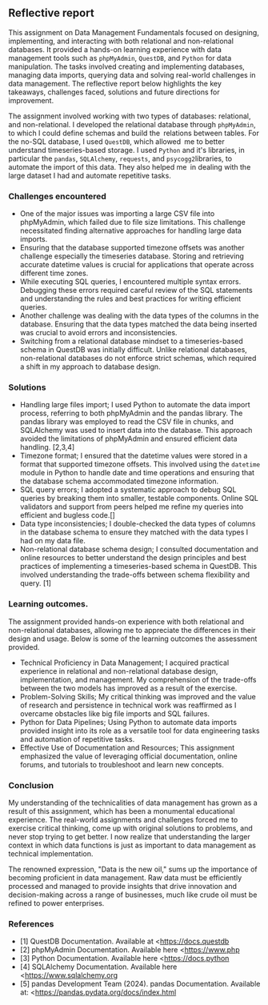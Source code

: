 ## Reflective report
This assignment on Data Management Fundamentals focused on designing, implementing, and interacting with both relational and non-relational databases. It provided a hands-on learning experience with data management tools such as `phpMyAdmin`, `QuestDB`, and `Python` for data manipulation. The tasks involved creating and implementing databases, managing data imports, querying data and solving real-world challenges in data management. The reflective report below highlights the key takeaways, challenges faced, solutions and future directions for improvement.

The assignment involved working with two types of databases: relational, and non-relational. I developed the relational database through `phpMyAdmin`, to which I could define schemas and build the relations between tables. For the no-SQL database, I used `QuestDB`, which allowed me to better understand timeseries-based storage. I used `Python` and it's libraries, in particular the `pandas`, `SQLAlchemy`, `requests`, and `psycogg2`libraries, to automate the import of this data. They also helped me in dealing with the large dataset I had and automate repetitive tasks.
### Challenges encountered
* One of the major issues was importing a large CSV file into phpMyAdmin, which failed due to file size limitations. This challenge necessitated finding alternative approaches for handling large data imports.
* Ensuring that the database supported timezone offsets was another challenge especially the timeseries database. Storing and retrieving accurate datetime values is crucial for applications that operate across different time zones.
* While executing SQL queries, I encountered multiple syntax errors. Debugging these errors required careful review of the SQL statements and understanding the rules and best practices for writing efficient queries.
* Another challenge was dealing with the data types of the columns in the database. Ensuring that the data types matched the data being inserted was crucial to avoid errors and inconsistencies.
* Switching from a relational database mindset to a timeseries-based schema in QuestDB was initially difficult. Unlike relational databases, non-relational databases do not enforce strict schemas, which required a shift in my approach to database design.
### Solutions
* Handling large files import; I used Python to automate the data import process, referring to both phpMyAdmin and the pandas library. The pandas library was employed to read the CSV file in chunks, and SQLAlchemy was used to insert data into the database. This approach avoided the limitations of phpMyAdmin and ensured efficient data handling. [2,3,4]
*  Timezone format; I ensured that the datetime values were stored in a format that supported timezone offsets. This involved using the `datetime` module in Python to handle date and time operations and ensuring that the database schema accommodated timezone information. 
* SQL query errors; I adopted a systematic approach to debug SQL queries by breaking them into smaller, testable components. Online SQL validators and support from peers helped me refine my queries into efficient and bugless code.[]
* Data type inconsistencies; I double-checked the data types of columns in the database schema to ensure they matched with the data types I had on my data file.
* Non-relational database schema design; I consulted documentation and online resources to better understand the design principles and best practices of implementing a timeseries-based schema in QuestDB. This involved understanding the trade-offs between schema flexibility and query. [1]
###  Learning outcomes.
The assignment provided hands-on experience with both relational and non-relational databases, allowing me to appreciate the differences in their design and usage. Below is some of the learning outcomes the assessment provided.
* Technical Proficiency in Data Management; I acquired practical experience in relational and non-relational database design, implementation, and management. My comprehension of the trade-offs between the two models has improved as a result of the exercise.
* Problem-Solving Skills; My critical thinking was improved and the value of research and persistence in technical work was reaffirmed as I overcame obstacles like big file imports and SQL failures.
* Python for Data Pipelines; Using Python to automate data imports provided insight into its role as a versatile tool for data engineering tasks and automation of repetitive tasks.
* Effective Use of Documentation and Resources; This assignment emphasized the value of leveraging official documentation, online forums, and tutorials to troubleshoot and learn new concepts.
### Conclusion
My understanding of the technicalities of data management has grown as a result of this assignment, which has been a monumental educational experience. The real-world assignments and challenges forced me to exercise critical thinking, come up with original solutions to problems, and never stop trying to get better. I now realize that understanding the larger context in which data functions is just as important to data management as technical implementation.

The renowned expression, "Data is the new oil," sums up the importance of becoming proficient in data management. Raw data must be efficiently processed and managed to provide insights that drive innovation and decision-making across a range of businesses, much like crude oil must be refined to power enterprises.
### References
* [1] QuestDB Documentation. Available at <https://docs.questdb
* [2] phpMyAdmin Documentation. Available here <https://www.php
* [3] Python Documentation. Available here <https://docs.python
* [4] SQLAlchemy Documentation. Available here <https://www.sqlalchemy.org
* [5] pandas Development Team (2024). pandas Documentation. Available at: <https://pandas.pydata.org/docs/index.html 



